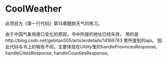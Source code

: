 CoolWeather
===========

此项目为《第一行代码》第14章酷欧天气的练习。

由于中国气象局接口变化的原因，书中所提的地址已经失效，
用的是http://blog.csdn.net/gebitan505/article/details/14166763 里所提到的api。
因此代码与书上的稍有不同，主要体现在Utility里的handleProvincesResponse, handleCitiesResponse, handleCountiesResponse。
